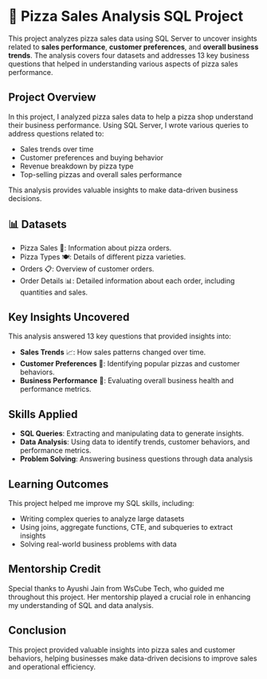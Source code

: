 # 🍕 Pizza Sales Analysis SQL Project

This project analyzes pizza sales data using SQL Server to uncover insights related to **sales performance**, **customer preferences**, and **overall business trends**. The analysis covers four datasets and addresses 13 key business questions that helped in understanding various aspects of pizza sales performance.

## Project Overview

In this project, I analyzed pizza sales data to help a pizza shop understand their business performance. Using SQL Server, I wrote various queries to address questions related to:
- Sales trends over time
- Customer preferences and buying behavior
- Revenue breakdown by pizza type
- Top-selling pizzas and overall sales performance

This analysis provides valuable insights to make data-driven business decisions.

## 📊 Datasets

- Pizza Sales 🍕: Information about pizza orders.
- Pizza Types 🍽️: Details of different pizza varieties.
- Orders 📋: Overview of customer orders.
- Order Details 📊: Detailed information about each order, including quantities and sales.

## Key Insights Uncovered

This analysis answered 13 key questions that provided insights into:

- **Sales Trends** 📈: How sales patterns changed over time.
- **Customer Preferences** 🛒: Identifying popular pizzas and customer behaviors.
- **Business Performance** 💼: Evaluating overall business health and performance metrics.

## Skills Applied

- **SQL Queries**: Extracting and manipulating data to generate insights.
- **Data Analysis**: Using data to identify trends, customer behaviors, and performance metrics.
- **Problem Solving**: Answering business questions through data analysis

## Learning Outcomes
This project helped me improve my SQL skills, including:

- Writing complex queries to analyze large datasets
- Using joins, aggregate functions, CTE, and subqueries to extract insights
- Solving real-world business problems with data
  
## Mentorship Credit

Special thanks to Ayushi Jain from WsCube Tech, who guided me throughout this project. Her mentorship played a crucial role in enhancing my understanding of SQL and data analysis.

## Conclusion

This project provided valuable insights into pizza sales and customer behaviors, helping businesses make data-driven decisions to improve sales and operational efficiency.
